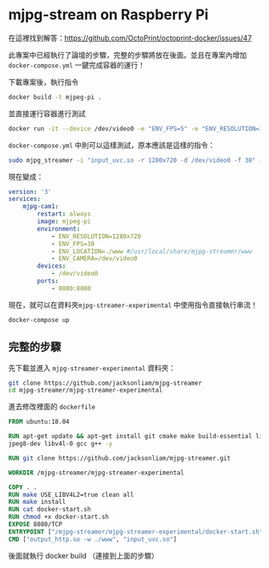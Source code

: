 # mjpg-stream on Raspberry Pi 

在這裡找到解答：https://github.com/OctoPrint/octoprint-docker/issues/47

此專案中已經執行了論壇的步驟，完整的步驟將放在後面。並且在專案內增加 `docker-compose.yml` 一鍵完成容器的運行！

下載專案後，執行指令

```sh
docker build -t mjpeg-pi .
```

並直接運行容器進行測試

```sh
docker run -it --device /dev/video0 -e "ENV_FPS=5" -e "ENV_RESOLUTION=1280x720" -p 8080:8080  mjpeg-pi "output_http.so -w ./www", "input_uvc.so"
```

`docker-compose.yml` 中則可以這樣測試，原本應該是這樣的指令：

```sh
sudo mjpg_streamer -i "input_uvc.so -r 1280x720 -d /dev/video0 -f 30" -o "output_http.so -p 8080 -w /usr/local/share/mjpg-streamer/www"
```

現在變成：

```yml
version: '3'
services:
    mjpg-cam1:
        restart: always
        image: mjpeg-pi 
        environment:
            - ENV_RESOLUTION=1280x720
            - ENV_FPS=30
            - ENV_LOCATION=./www #/usr/local/share/mjpg-streamer/www
            - ENV_CAMERA=/dev/video0
        devices:
            - /dev/video0
        ports:
            - 8080:8080
```

現在，就可以在資料夾`mjpg-streamer-experimental` 中使用指令直接執行串流！

```sh
docker-compose up 
```




## 完整的步驟
先下載並進入 `mjpg-streamer-experimental` 資料夾：

```sh
git clone https://github.com/jacksonliam/mjpg-streamer
cd mjpg-streamer/mjpg-streamer-experimental
```

進去修改裡面的 `dockerfile`

```dockerfile
FROM ubuntu:18.04

RUN apt-get update && apt-get install git cmake make build-essential libjpeg-dev imagemagick subversion libv4l-dev checkinstall lib\
jpeg8-dev libv4l-0 gcc g++ -y

RUN git clone https://github.com/jacksonliam/mjpg-streamer.git

WORKDIR /mjpg-streamer/mjpg-streamer-experimental

COPY . .
RUN make USE_LIBV4L2=true clean all
RUN make install
RUN cat docker-start.sh
RUN chmod +x docker-start.sh
EXPOSE 8080/TCP
ENTRYPOINT ["/mjpg-streamer/mjpg-streamer-experimental/docker-start.sh"]
CMD ["output_http.so -w ./www", "input_uvc.so"]
```

後面就執行 docker build （連接到上面的步驟）
